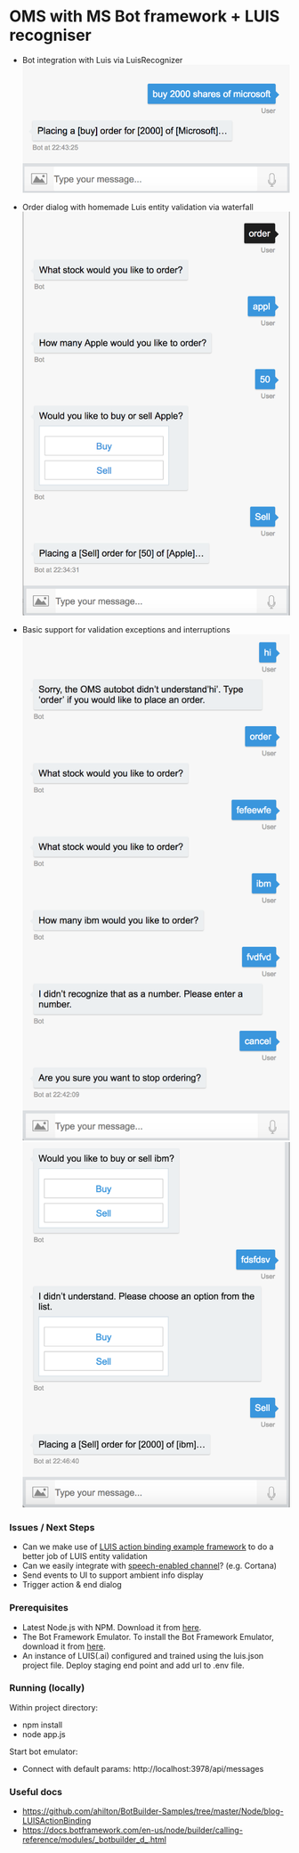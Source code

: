 # OMS with MS Bot framework + LUIS recogniser

* Bot integration with Luis via LuisRecognizer
![Happy Case](doc/img/bot-v1-happy-case.png)

* Order dialog with homemade Luis entity validation via waterfall
![Waterfall](doc/img/bot-v1-waterfall.png)

* Basic support for validation exceptions and interruptions
![Validation exception](doc/img/bot-v1-exceptions.png)
![Validation exception](doc/img/bot-v1-exceptions2.png)

### Issues / Next Steps
* Can we make use of [LUIS action binding example framework](https://github.com/ahilton/BotBuilder-Samples/tree/master/Node/blog-LUISActionBinding) to do a better job of LUIS entity validation
* Can we easily integrate with [speech-enabled channel](https://docs.microsoft.com/en-us/bot-framework/nodejs/bot-builder-nodejs-text-to-speech)? (e.g. Cortana)
* Send events to UI to support ambient info display
* Trigger action & end dialog 


### Prerequisites

* Latest Node.js with NPM. Download it from [here](https://nodejs.org/en/download/).
* The Bot Framework Emulator. To install the Bot Framework Emulator, download it from [here](https://emulator.botframework.com/). 
* An instance of LUIS(.ai) configured and trained using the luis.json project file. Deploy staging end point and add url to .env file.

### Running (locally)

Within project directory:
* npm install
* node app.js

Start bot emulator:
* Connect with default params: http://localhost:3978/api/messages

### Useful docs

* https://github.com/ahilton/BotBuilder-Samples/tree/master/Node/blog-LUISActionBinding
* https://docs.botframework.com/en-us/node/builder/calling-reference/modules/_botbuilder_d_.html
